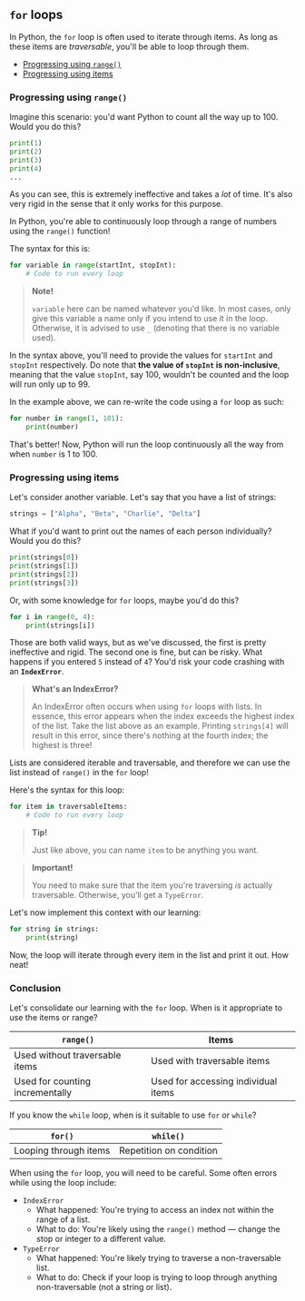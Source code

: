 ## `for` loops

In Python, the `for` loop is often used to iterate through items. As long as these items are *traversable*, you'll be able to loop through them.

- [Progressing using `range()`](#progressing-using-range)
- [Progressing using items](#progressing-using-items)

### Progressing using `range()`

Imagine this scenario: you'd want Python to count all the way up to 100. Would you do this?

```python
print(1)
print(2)
print(3)
print(4)
...
```

As you can see, this is extremely ineffective and takes a *lot* of time. It's also very rigid in the sense that it only works for this purpose.

In Python, you're able to continuously loop through a range of numbers using the `range()` function!

The syntax for this is:

```python
for variable in range(startInt, stopInt):
    # Code to run every loop
```

> **Note!**
>
> `variable` here can be named whatever you'd like. In most cases, only give this variable a name only if you intend to use it in the loop. Otherwise, it is advised to use `_` (denoting that there is no variable used).

In the syntax above, you'll need to provide the values for `startInt` and `stopInt` respectively. Do note that **the value of `stopInt` is non-inclusive**, meaning that the value `stopInt`, say 100, wouldn't be counted and the loop will run only up to 99.

In the example above, we can re-write the code using a `for` loop as such:

```python
for number in range(1, 101):
    print(number)
```

That's better! Now, Python will run the loop continuously all the way from when `number` is 1 to 100.

### Progressing using items

Let's consider another variable. Let's say that you have a list of strings:

```python
strings = ["Alpha", "Beta", "Charlie", "Delta"]
```

What if you'd want to print out the names of each person individually? Would you do this?

```python
print(strings[0])
print(strings[1])
print(strings[2])
print(strings[3])
```

Or, with some knowledge for `for` loops, maybe you'd do this?

```python
for i in range(0, 4):
    print(strings[i])
```

Those are both valid ways, but as we've discussed, the first is pretty ineffective and rigid. The second one is fine, but can be risky. What happens if you entered `5` instead of `4`? You'd risk your code crashing with an **`IndexError`**.

> **What's an IndexError?**
>
> An IndexError often occurs when using `for` loops with lists. In essence, this error appears when the index exceeds the highest index of the list. Take the list above as an example. Printing `strings[4]` will result in this error, since there's nothing at the fourth index; the highest is three!

Lists are considered iterable and traversable, and therefore we can use the list instead of `range()` in the `for` loop!

Here's the syntax for this loop:

```python
for item in traversableItems:
    # Code to run every loop
```

> **Tip!**
>
> Just like above, you can name `item` to be anything you want.

> **Important!**
>
> You need to make sure that the item you're traversing *is* actually traversable. Otherwise, you'll get a `TypeError`.

Let's now implement this context with our learning:

```python
for string in strings:
    print(string)
```

Now, the loop will iterate through every item in the list and print it out. How neat!

### Conclusion

Let's consolidate our learning with the `for` loop. When is it appropriate to use the items or range?

|             `range()`            |                Items                |
|----------------------------------|-------------------------------------|
|  Used without traversable items  |     Used with traversable items     |
| Used for counting incrementally  | Used for accessing individual items |

If you know the `while` loop, when is it suitable to use `for` or `while`?

|        `for()`        |        `while()`        |
|-----------------------|-------------------------|
| Looping through items | Repetition on condition |

When using the `for` loop, you will need to be careful. Some often errors while using the loop include:

- `IndexError`
    - What happened: You're trying to access an index not within the range of a list.
    - What to do: You're likely using the `range()` method — change the stop or integer to a different value.
- `TypeError`
    - What happened: You're likely trying to traverse a non-traversable list.
    - What to do: Check if your loop is trying to loop through anything non-traversable (not a string or list).